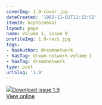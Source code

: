 ```yaml
---
coverImg: 1.9-cover.jpg
dateCreated: '1982-11-01T11:32:52'
itemId: bcphbimbkal
layout: page
name: Volume 1, issue 9
profileImg: 1.9-rect.jpg
tags:
- hasAuthor: dreamnetwork
- hasTag: dream-network-volume-1
- hasTag: dreamnetwork
type: post
urlSlug: '1.9'
---
```

<img class="card-journal-img" src="../images/1.9-rect.jpg"/><a href="../files/pdfs/Volume_1/1.9_Dream_Network_Bulletin_Vol.1_No.9_-_Pages_are_cut.pdf" download="">Download issue 1.9</a><br><a href="../files/pdfs/Volume_1/1.9_Dream_Network_Bulletin_Vol.1_No.9_-_Pages_are_cut.pdf">View online</a>